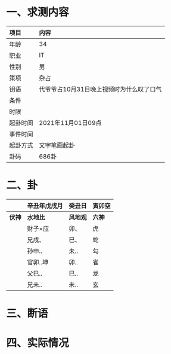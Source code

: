 # 一、求测内容
|项目|内容|
|:-|:-|
|年龄|34|
|职业|IT|
|性别|男|
|策项|杂占|
|钥语|代爷爷占10月31日晚上视频时为什么叹了口气|
|条件||
|时限||
|起卦时间|2021年11月01日09点|
|事件时间||
|起卦方式|文字笔画起卦|
|卦码|686卦|

# 二、卦
||辛丑年戊戌月|癸丑日|寅卯空|
|:-|:-|:-|:-|
|**伏神**|**水地比**|**风地观**|**六神**|
||财子×应|卯、|虎|
||兄戌、|巳、|蛇|
||孙申..|未..|勾|
||官卯..坤|卯..|雀|
||父巳..|巳..|龙|
||兄未..|未..|玄|


# 三、断语

# 四、实际情况